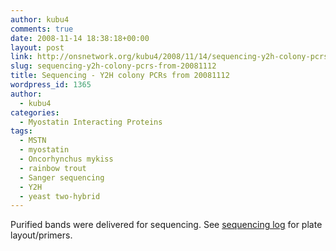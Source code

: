 ```yaml
---
author: kubu4
comments: true
date: 2008-11-14 18:38:18+00:00
layout: post
link: http://onsnetwork.org/kubu4/2008/11/14/sequencing-y2h-colony-pcrs-from-20081112/
slug: sequencing-y2h-colony-pcrs-from-20081112
title: Sequencing - Y2H colony PCRs from 20081112
wordpress_id: 1365
author:
  - kubu4
categories:
  - Myostatin Interacting Proteins
tags:
  - MSTN
  - myostatin
  - Oncorhynchus mykiss
  - rainbow trout
  - Sanger sequencing
  - Y2H
  - yeast two-hybrid
---
```


Purified bands were delivered for sequencing. See [sequencing log](https://spreadsheets.google.com/ccc?key=pyc8PVwzKMBpmLdvH58gBcw&hl=en) for plate layout/primers.
